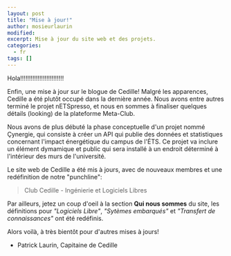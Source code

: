 ```yaml
---
layout: post
title: "Mise à jour!"
author: mosieurlaurin
modified:
excerpt: Mise à jour du site web et des projets.
categories:
  - fr
tags: []
---
```


Hola!!!!!!!!!!!!!!!!!!!!!!!!!

Enfin, une mise à jour sur le blogue de Cedille! Malgré les apparences, Cedille a été plutôt occupé dans la dernière année. Nous avons entre autres terminé le projet nETSpresso, et nous en sommes à finaliser quelques détails (looking) de la plateforme Meta-Club.

Nous avons de plus débuté la phase conceptuelle d'un projet nommé Çynergie, qui consiste à créer un API qui publie des données et statistiques concernant l'impact énergétique du campus de l'ÉTS. Ce projet va inclure un élément dymamique et public qui sera installé à un endroit déterminé à l'intérieur des murs de l'université.

Le site web de Cedille a été mis à jours, avec de nouveaux membres et une redéfinition de notre "punchline":

> Club Cedille - Ingénierie et Logiciels Libres

Par ailleurs, jetez un coup d'oeil à la section **Qui nous sommes** du site, les définitions pour _"Logiciels Libre"_, _"Sytèmes embarqués"_ et _"Transfert de connaissances"_ ont été redéfinis.

Alors voilà, à très bientôt pour d'autres mises à jours!

- Patrick Laurin, Capitaine de Cedille
